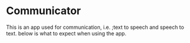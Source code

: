 # Communicator
This is an app used for communication, i.e. ;text to speech and speech to text.
below is what to expect when using the app.


